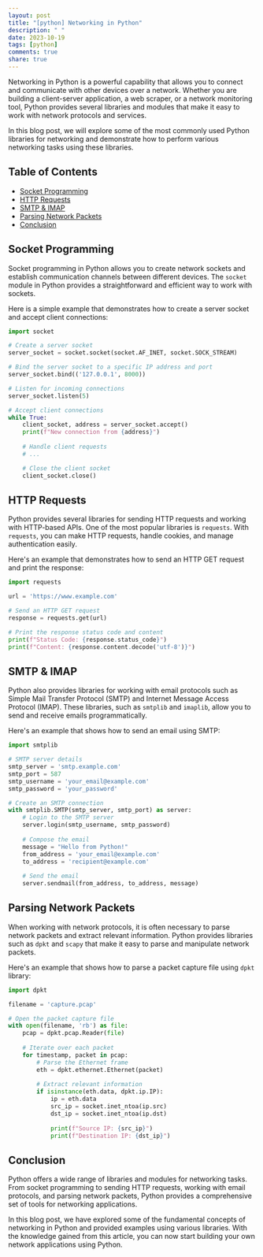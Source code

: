 ```yaml
---
layout: post
title: "[python] Networking in Python"
description: " "
date: 2023-10-19
tags: [python]
comments: true
share: true
---
```


Networking in Python is a powerful capability that allows you to connect and communicate with other devices over a network. Whether you are building a client-server application, a web scraper, or a network monitoring tool, Python provides several libraries and modules that make it easy to work with network protocols and services.

In this blog post, we will explore some of the most commonly used Python libraries for networking and demonstrate how to perform various networking tasks using these libraries.

## Table of Contents
- [Socket Programming](#socket-programming)
- [HTTP Requests](#http-requests)
- [SMTP & IMAP](#smtp--imap)
- [Parsing Network Packets](#parsing-network-packets)
- [Conclusion](#conclusion)

## Socket Programming

Socket programming in Python allows you to create network sockets and establish communication channels between different devices. The `socket` module in Python provides a straightforward and efficient way to work with sockets.

Here is a simple example that demonstrates how to create a server socket and accept client connections:

```python
import socket

# Create a server socket
server_socket = socket.socket(socket.AF_INET, socket.SOCK_STREAM)

# Bind the server socket to a specific IP address and port
server_socket.bind(('127.0.0.1', 8000))

# Listen for incoming connections
server_socket.listen(5)

# Accept client connections
while True:
    client_socket, address = server_socket.accept()
    print(f"New connection from {address}")
    
    # Handle client requests
    # ...

    # Close the client socket
    client_socket.close()
```

## HTTP Requests

Python provides several libraries for sending HTTP requests and working with HTTP-based APIs. One of the most popular libraries is `requests`. With `requests`, you can make HTTP requests, handle cookies, and manage authentication easily.

Here's an example that demonstrates how to send an HTTP GET request and print the response:

```python
import requests

url = 'https://www.example.com'

# Send an HTTP GET request
response = requests.get(url)

# Print the response status code and content
print(f"Status Code: {response.status_code}")
print(f"Content: {response.content.decode('utf-8')}")
```

## SMTP & IMAP

Python also provides libraries for working with email protocols such as Simple Mail Transfer Protocol (SMTP) and Internet Message Access Protocol (IMAP). These libraries, such as `smtplib` and `imaplib`, allow you to send and receive emails programmatically.

Here's an example that shows how to send an email using SMTP:

```python
import smtplib

# SMTP server details
smtp_server = 'smtp.example.com'
smtp_port = 587
smtp_username = 'your_email@example.com'
smtp_password = 'your_password'

# Create an SMTP connection
with smtplib.SMTP(smtp_server, smtp_port) as server:
    # Login to the SMTP server
    server.login(smtp_username, smtp_password)
    
    # Compose the email
    message = "Hello from Python!"
    from_address = 'your_email@example.com'
    to_address = 'recipient@example.com'
    
    # Send the email
    server.sendmail(from_address, to_address, message)
```

## Parsing Network Packets

When working with network protocols, it is often necessary to parse network packets and extract relevant information. Python provides libraries such as `dpkt` and `scapy` that make it easy to parse and manipulate network packets.

Here's an example that shows how to parse a packet capture file using `dpkt` library:

```python
import dpkt

filename = 'capture.pcap'

# Open the packet capture file
with open(filename, 'rb') as file:
    pcap = dpkt.pcap.Reader(file)
    
    # Iterate over each packet
    for timestamp, packet in pcap:
        # Parse the Ethernet frame
        eth = dpkt.ethernet.Ethernet(packet)
        
        # Extract relevant information
        if isinstance(eth.data, dpkt.ip.IP):
            ip = eth.data
            src_ip = socket.inet_ntoa(ip.src)
            dst_ip = socket.inet_ntoa(ip.dst)
            
            print(f"Source IP: {src_ip}")
            print(f"Destination IP: {dst_ip}")
```

## Conclusion

Python offers a wide range of libraries and modules for networking tasks. From socket programming to sending HTTP requests, working with email protocols, and parsing network packets, Python provides a comprehensive set of tools for networking applications.

In this blog post, we have explored some of the fundamental concepts of networking in Python and provided examples using various libraries. With the knowledge gained from this article, you can now start building your own network applications using Python.
